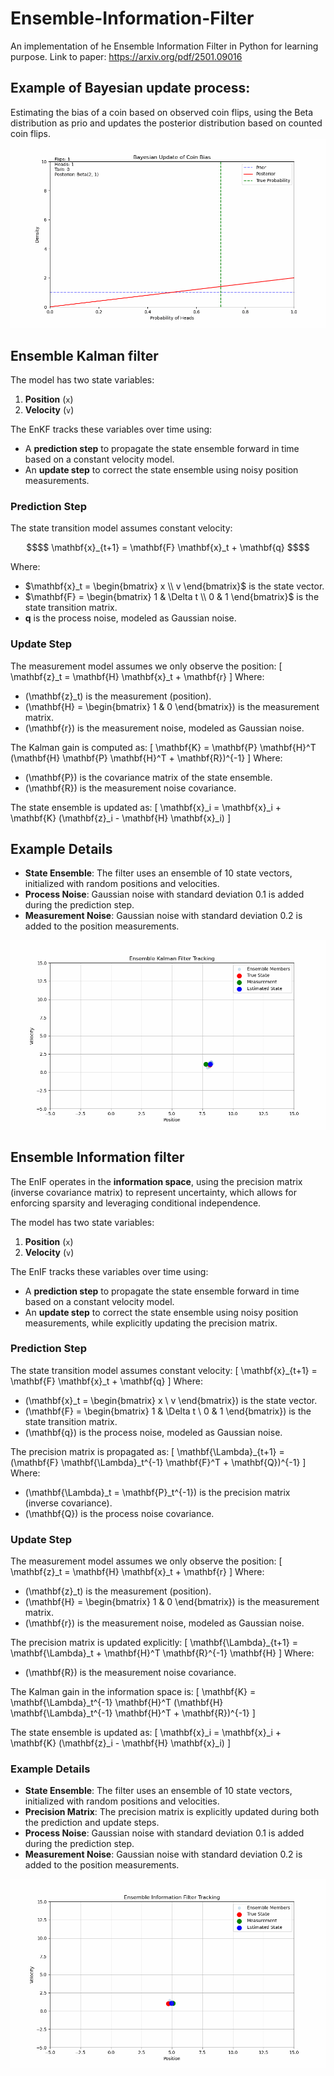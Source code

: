 <link rel="stylesheet" href="https://cdn.jsdelivr.net/npm/katex@0.13.11/dist/katex.min.css">
<script defer src="https://cdn.jsdelivr.net/npm/katex@0.13.11/dist/katex.min.js"></script>
<script defer src="https://cdn.jsdelivr.net/npm/katex@0.13.11/dist/contrib/auto-render.min.js" onload="renderMathInElement(document.body);"></script>



# Ensemble-Information-Filter
An implementation of he Ensemble Information Filter in Python for learning purpose. Link to paper: https://arxiv.org/pdf/2501.09016

## Example of Bayesian update process:

Estimating the bias of a coin based on observed coin flips, using the Beta distribution as prio and updates 
the posterior distribution based on counted coin flips.
![Bayesion update of coin flip](images/bayesian_update.gif "Bayesion update of coin flip")

## Ensemble Kalman filter

The model has two state variables:
1. **Position** (`x`)
2. **Velocity** (`v`)

The EnKF tracks these variables over time using:
- A **prediction step** to propagate the state ensemble forward in time based on a constant velocity model.
- An **update step** to correct the state ensemble using noisy position measurements.

### Prediction Step
The state transition model assumes constant velocity:
```math
$$
\mathbf{x}_{t+1} = \mathbf{F} \mathbf{x}_t + \mathbf{q}
$$
```
Where:
- $`\mathbf{x}_t = \begin{bmatrix} x \\ v \end{bmatrix}`$ is the state vector.
- $\mathbf{F} = \begin{bmatrix} 1 & \Delta t \\ 0 & 1 \end{bmatrix}$ is the state transition matrix.
- $\mathbf{q}$ is the process noise, modeled as Gaussian noise.

### Update Step
The measurement model assumes we only observe the position:
\[
\mathbf{z}_t = \mathbf{H} \mathbf{x}_t + \mathbf{r}
\]
Where:
- \(\mathbf{z}_t\) is the measurement (position).
- \(\mathbf{H} = \begin{bmatrix} 1 & 0 \end{bmatrix}\) is the measurement matrix.
- \(\mathbf{r}\) is the measurement noise, modeled as Gaussian noise.

The Kalman gain is computed as:
\[
\mathbf{K} = \mathbf{P} \mathbf{H}^T (\mathbf{H} \mathbf{P} \mathbf{H}^T + \mathbf{R})^{-1}
\]
Where:
- \(\mathbf{P}\) is the covariance matrix of the state ensemble.
- \(\mathbf{R}\) is the measurement noise covariance.

The state ensemble is updated as:
\[
\mathbf{x}_i = \mathbf{x}_i + \mathbf{K} (\mathbf{z}_i - \mathbf{H} \mathbf{x}_i)
\]

## Example Details

- **State Ensemble**: The filter uses an ensemble of 10 state vectors, initialized with random positions and velocities.
- **Process Noise**: Gaussian noise with standard deviation 0.1 is added during the prediction step.
- **Measurement Noise**: Gaussian noise with standard deviation 0.2 is added to the position measurements.

![Ensemble Kalman filter](images/enkf_tracking.gif "Ensemble Kalman filter")


## Ensemble Information filter

The EnIF operates in the **information space**, using the precision matrix (inverse covariance matrix) to represent uncertainty, which allows for enforcing sparsity and leveraging conditional independence.

The model has two state variables:
1. **Position** (`x`)
2. **Velocity** (`v`)

The EnIF tracks these variables over time using:
- A **prediction step** to propagate the state ensemble forward in time based on a constant velocity model.
- An **update step** to correct the state ensemble using noisy position measurements, while explicitly updating the precision matrix.

### Prediction Step
The state transition model assumes constant velocity:
\[
\mathbf{x}_{t+1} = \mathbf{F} \mathbf{x}_t + \mathbf{q}
\]
Where:
- \(\mathbf{x}_t = \begin{bmatrix} x \\ v \end{bmatrix}\) is the state vector.
- \(\mathbf{F} = \begin{bmatrix} 1 & \Delta t \\ 0 & 1 \end{bmatrix}\) is the state transition matrix.
- \(\mathbf{q}\) is the process noise, modeled as Gaussian noise.

The precision matrix is propagated as:
\[
\mathbf{\Lambda}_{t+1} = (\mathbf{F} \mathbf{\Lambda}_t^{-1} \mathbf{F}^T + \mathbf{Q})^{-1}
\]
Where:
- \(\mathbf{\Lambda}_t = \mathbf{P}_t^{-1}\) is the precision matrix (inverse covariance).
- \(\mathbf{Q}\) is the process noise covariance.

### Update Step
The measurement model assumes we only observe the position:
\[
\mathbf{z}_t = \mathbf{H} \mathbf{x}_t + \mathbf{r}
\]
Where:
- \(\mathbf{z}_t\) is the measurement (position).
- \(\mathbf{H} = \begin{bmatrix} 1 & 0 \end{bmatrix}\) is the measurement matrix.
- \(\mathbf{r}\) is the measurement noise, modeled as Gaussian noise.

The precision matrix is updated explicitly:
\[
\mathbf{\Lambda}_{t+1} = \mathbf{\Lambda}_t + \mathbf{H}^T \mathbf{R}^{-1} \mathbf{H}
\]
Where:
- \(\mathbf{R}\) is the measurement noise covariance.

The Kalman gain in the information space is:
\[
\mathbf{K} = \mathbf{\Lambda}_t^{-1} \mathbf{H}^T (\mathbf{H} \mathbf{\Lambda}_t^{-1} \mathbf{H}^T + \mathbf{R})^{-1}
\]

The state ensemble is updated as:
\[
\mathbf{x}_i = \mathbf{x}_i + \mathbf{K} (\mathbf{z}_i - \mathbf{H} \mathbf{x}_i)
\]

### Example Details

- **State Ensemble**: The filter uses an ensemble of 10 state vectors, initialized with random positions and velocities.
- **Precision Matrix**: The precision matrix is explicitly updated during both the prediction and update steps.
- **Process Noise**: Gaussian noise with standard deviation 0.1 is added during the prediction step.
- **Measurement Noise**: Gaussian noise with standard deviation 0.2 is added to the position measurements.

![Ensemble Kalman filter](images/enif_tracking.gif "Ensemble Kalman filter")
